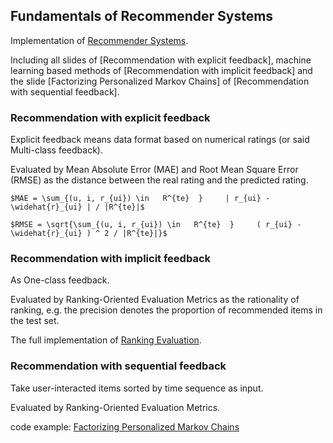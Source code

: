 ## Fundamentals of Recommender Systems
Implementation of [Recommender Systems](http://csse.szu.edu.cn/staff/panwk/recommendation/).

Including all slides of [Recommendation with explicit feedback], machine learning based methods of [Recommendation with implicit feedback] and the slide [Factorizing Personalized Markov Chains] of [Recommendation with sequential feedback].

### Recommendation with explicit feedback
Explicit feedback means data format based on numerical ratings (or said Multi-class feedback).

Evaluated by Mean Absolute Error (MAE) and Root Mean Square Error (RMSE) as the distance between the real rating and the predicted rating.

    $MAE = \sum_{(u, i, r_{ui}) \in   R^{te}  }     | r_{ui} - \widehat{r}_{ui} | / |R^{te}|$

    $RMSE = \sqrt{\sum_{(u, i, r_{ui}) \in   R^{te}  }     ( r_{ui} - \widehat{r}_{ui} ) ^ 2 / |R^{te}|}$

### Recommendation with implicit feedback
As One-class feedback.

Evaluated by Ranking-Oriented Evaluation Metrics as the rationality of ranking, e.g. the precision denotes the proportion of recommended items in the test set.

The full implementation of [Ranking Evaluation](https://github.com/Chrisgreatstar/recommendation/blob/main/utils/ranking_evaluation.py).


### Recommendation with sequential feedback
Take user-interacted items sorted by time sequence as input.

Evaluated by Ranking-Oriented Evaluation Metrics.

code example: [Factorizing Personalized Markov Chains](https://github.com/Chrisgreatstar/recommendation/blob/main/Recommendation%20with%20sequential%20feedback/Factorizing%20Personalized%20Markov%20Chains/implement.py)







